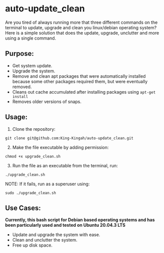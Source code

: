 # auto-update_clean
Are you tired of always running more that three different commands on the terminal to update, upgrade and clean
you linux/debian operating system? Here is a simple solution that does the update, upgrade, unclutter and more
using a single command.

## Purpose:
- Get system update.
- Upgrade the system.
- Remove and clean apt packages that were automatically installed because some other packages required them, but were eventually removed.
- Cleans out cache accumulated after installing packages using `apt-get install`
- Removes older versions of snaps.

## Usage:
1. Clone the repository:
```
git clone git@github.com:King-Kingah/auto-update_clean.git
```
2. Make the file executable by adding permission:
```
chmod +x upgrade_clean.sh
```
3. Run the file as an executable from the terminal, run:
```
./upgrade_clean.sh
```
NOTE: If it fails, run as a superuser using:
```
sudo ./upgrade_clean.sh
```

## Use Cases:
**Currently, this bash script for Debian based operating systems and has been particularly used and tested on Ubuntu 20.04.3 LTS**

- Update and upgrade the system with ease.
- Clean and unclutter the system.
- Free up disk space.